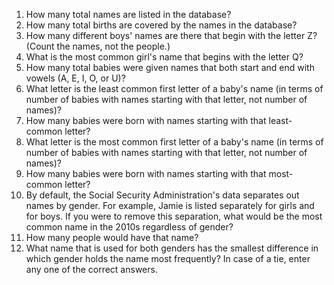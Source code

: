 1. How many total names are listed in the database?
2. How many total births are covered by the names in the database?
3. How many different boys' names are there that begin with the letter Z? (Count the names, not the people.)
4. What is the most common girl's name that begins with the letter Q?
5. How many total babies were given names that both start and end with vowels (A, E, I, O, or U)?
6. What letter is the least common first letter of a baby's name (in terms of number of babies with names starting with that letter, not number of names)?
7. How many babies were born with names starting with that least-common letter?
8. What letter is the most common first letter of a baby's name (in terms of number of babies with names starting with that letter, not number of names)?
9. How many babies were born with names starting with that most-common letter?
10. By default, the Social Security Administration's data separates out names by gender. For example, Jamie is listed separately for girls and for boys. If you were to remove this separation, what would be the most common name in the 2010s regardless of gender?
11. How many people would have that name?
12. What name that is used for both genders has the smallest difference in which gender holds the name most frequently? In case of a tie, enter any one of the correct answers.
